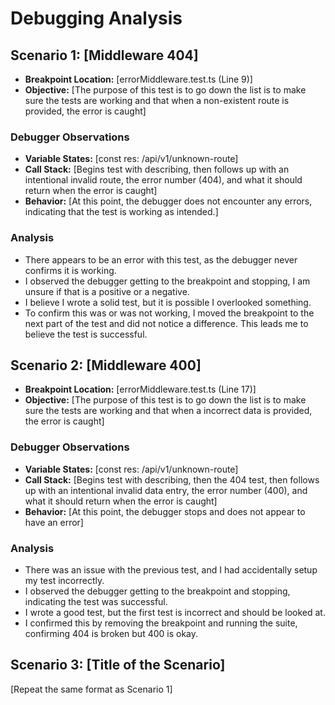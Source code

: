 # Debugging Analysis

## Scenario 1: [Middleware 404]

-   **Breakpoint Location:** [errorMiddleware.test.ts (Line 9)]
-   **Objective:** [The purpose of this test is to go down the list is to make sure
                    the tests are working and that when a non-existent route is provided, the error is caught]

### Debugger Observations

-   **Variable States:** [const res: /api/v1/unknown-route]
-   **Call Stack:** [Begins test with describing, then follows up with an intentional invalid route, 
                    the error number (404), and what it should return when the error is caught]
-   **Behavior:** [At this point, the debugger does not encounter any errors, 
                    indicating that the test is working as intended.]

### Analysis

-   There appears to be an error with this test, as the debugger never confirms it is working.
-   I observed the debugger getting to the breakpoint and stopping, I am unsure if that is a positive or a negative.
-   I believe I wrote a solid test, but it is possible I overlooked something.
-   To confirm this was or was not working, I moved the breakpoint to the next part of the test and did not notice a difference.
    This leads me to believe the test is successful. 

## Scenario 2: [Middleware 400]

-   **Breakpoint Location:** [errorMiddleware.test.ts (Line 17)]
-   **Objective:** [The purpose of this test is to go down the list is to make sure
                    the tests are working and that when a incorrect data is provided, the error is caught]

### Debugger Observations

-   **Variable States:** [const res: /api/v1/unknown-route]
-   **Call Stack:** [Begins test with describing, then the 404 test, then follows up with an intentional invalid data entry, 
                    the error number (400), and what it should return when the error is caught]
-   **Behavior:** [At this point, the debugger stops and does not appear to have an error]

### Analysis

-   There was an issue with the previous test, and I had accidentally setup my test incorrectly.
-   I observed the debugger getting to the breakpoint and stopping, indicating the test was successful.
-   I wrote a good test, but the first test is incorrect and should be looked at.
-   I confirmed this by removing the breakpoint and running the suite, confirming 404 is broken but 400 is okay.

## Scenario 3: [Title of the Scenario]

[Repeat the same format as Scenario 1]